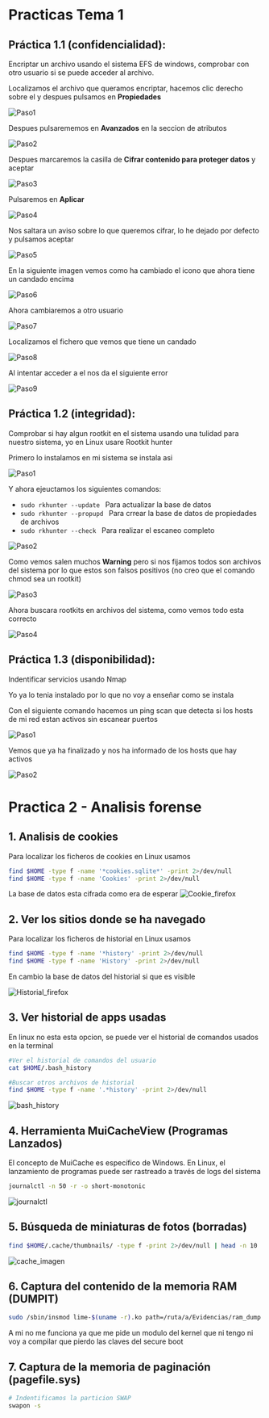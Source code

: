 # Practicas Tema 1
## Práctica 1.1 (confidencialidad): 
Encriptar un archivo usando el sistema EFS de windows, comprobar con otro usuario si se puede acceder al archivo.

Localizamos el archivo que queramos encriptar, hacemos clic derecho sobre el y despues pulsamos en **Propiedades**

![Paso1](images/ejercicios/1.png)

Despues pulsarememos en **Avanzados** en la seccion de atributos

![Paso2](images/ejercicios/2.png)

Despues marcaremos la casilla de **Cifrar contenido para proteger datos** y aceptar

![Paso3](images/ejercicios/3.png)

Pulsaremos en **Aplicar**

![Paso4](images/ejercicios/4.png)

Nos saltara un aviso sobre lo que queremos cifrar, lo he dejado por defecto y pulsamos aceptar

![Paso5](images/ejercicios/5.png)

En la siguiente imagen vemos como ha cambiado el icono que ahora tiene un candado encima 

![Paso6](images/ejercicios/6.png)

Ahora cambiaremos a otro usuario 

![Paso7](images/ejercicios/7.png)

Localizamos el fichero que vemos que tiene un candado 

![Paso8](images/ejercicios/8.png)

Al intentar acceder a el nos da el siguiente error 

![Paso9](images/ejercicios/9.png)

## Práctica 1.2 (integridad):
Comprobar si hay algun rootkit en el sistema usando una tulidad para nuestro sistema, yo en Linux usare Rootkit hunter

Primero lo instalamos en mi sistema se instala asi 

![Paso1](images/ejercicios/10.png)

Y ahora ejeuctamos los siguientes comandos: 

- ```sudo rkhunter --update ``` Para actualizar la base de datos 
- ```sudo rkhunter --propupd ``` Para crrear la base de datos de propiedades de archivos
- ```sudo rkhunter --check ``` Para realizar el escaneo completo 

![Paso2](images/ejercicios/11.png)

Como vemos salen muchos **Warning** pero si nos fijamos todos son archivos del sistema por lo que estos son falsos positivos (no creo que el comando chmod sea un rootkit)

![Paso3](images/ejercicios/12.png) 

Ahora buscara rootkits en archivos del sistema, como vemos todo esta correcto 

![Paso4](images/ejercicios/13.png)


## Práctica 1.3 (disponibilidad): 
Indentificar servicios usando Nmap 

Yo ya lo tenia instalado por lo que no voy a enseñar como se instala 

Con el siguiente comando hacemos un ping scan que detecta si los hosts de mi red estan activos sin escanear puertos 

![Paso1](images/ejercicios/14.png)


Vemos que ya ha finalizado y nos ha informado de los hosts que hay activos 

![Paso2](images/ejercicios/15.png)

# Practica 2 - Analisis forense 

## 1. Analisis de cookies
Para localizar los ficheros de cookies en Linux usamos 
```bash 
find $HOME -type f -name '*cookies.sqlite*' -print 2>/dev/null
find $HOME -type f -name 'Cookies' -print 2>/dev/null
```
La base de datos esta cifrada como era de esperar
![Cookie_firefox](images/ejercicios/16.png)

## 2. Ver los sitios donde se ha navegado 
Para localizar los ficheros de historial en Linux usamos
```bash 
find $HOME -type f -name '*history' -print 2>/dev/null
find $HOME -type f -name 'History' -print 2>/dev/null
``` 
En cambio la base de datos del historial si que es visible 

![Historial_firefox](images/ejercicios/17.png)

## 3. Ver historial de apps usadas
En linux no esta esta opcion, se puede ver el historial de comandos usados en la terminal 
```bash 
#Ver el historial de comandos del usuario 
cat $HOME/.bash_history

#Buscar otros archivos de historial 
find $HOME -type f -name '.*history' -print 2>/dev/null
```

![bash_history](images/ejercicios/19.png)
## 4. Herramienta MuiCacheView (Programas Lanzados)
El concepto de MuiCache es específico de Windows. En Linux, el lanzamiento de programas puede ser rastreado a través de logs del sistema 
```bash 
journalctl -n 50 -r -o short-monotonic
``` 
![journalctl](images/ejercicios/18.png)

## 5. Búsqueda de miniaturas de fotos (borradas)
```bash 
find $HOME/.cache/thumbnails/ -type f -print 2>/dev/null | head -n 10
```
![cache_imagen](images/ejercicios/20.png)

## 6. Captura del contenido de la memoria RAM (DUMPIT)
```bash 
sudo /sbin/insmod lime-$(uname -r).ko path=/ruta/a/Evidencias/ram_dump.lime format=lime
``` 
A mi no me funciona ya que me pide un modulo del kernel que ni tengo ni voy a compilar que pierdo las claves del secure boot 

## 7. Captura de la memoria de paginación (pagefile.sys)
``` bash
# Indentificamos la particion SWAP
swapon -s
```
